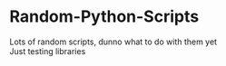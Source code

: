 # Random-Python-Scripts
Lots of random scripts, dunno what to do with them yet    
Just testing libraries
